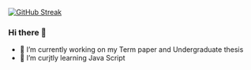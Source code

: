 [![GitHub Streak](http://github-readme-streak-stats.herokuapp.com?user=Alexdiascardoso&theme=hacker&hide_border=falso&date_format=%5BY%20%5DM%20j)](https://git.io/streak-stats)

### Hi there 👋
- 🔭 I’m currently working on my Term paper and Undergraduate thesis
- 🌱 I’m curjtly learning  Java Script
<!--
![badges1](https://dev-to-uploads.s3.amazonaws.com/uploads/articles/6n8fc8zw8pawxveffitx.png)
**Alexdiascardoso/Alexdiascardoso** is a ✨ _special_ ✨ repository because its `README.md` (this file) appears on your GitHub profile.

Here are some ideas to get you started:

- 🔭 I’m currently working on completion of course work
- 🌱 I’m curjtly learning  Java Script
- 👯 I’m looking to collaborate on 
- 🤔 I’m looking for help with ...
- 💬 Ask me about 
- 🔭 I’m currently working on completion of course work
- 🌱 I’m curjtly learning  Java Script
- 😄 Pronouns: ...
- ⚡ Fun fact: ...
-->
